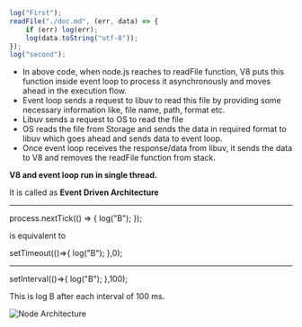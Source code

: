 ```javascript
log("First");
readFile("./doc.md", (err, data) => {
    if (err) log(err);
    log(data.toString("utf-8"));
});
log("second");
```

- In above code, when node.js reaches to readFile function, V8 puts this function inside event loop to process it asynchronously and moves ahead in the execution flow. 
- Event loop sends a request to libuv to read this file by providing some necessary information like, file name, path, format etc.
- Libuv sends a request to OS to read the file
- OS reads the file from Storage and sends the data in required format to libuv which goes ahead and sends data to event loop.
- Once event loop receives the response/data from libuv, it sends the data to V8 and removes the readFile function from stack.
  
**V8 and event loop run in single thread.**
  

It is called as **Event Driven Architecture**

---

process.nextTick(() => {
    log("B");
});

is equivalent to

setTimeout(()=>{
    log("B");
},0);

---

setInterval(()=>{
    log("B");
},100);

This is log B after each interval of 100 ms.

![Node Architecture](./Node%20architecture.drawio)